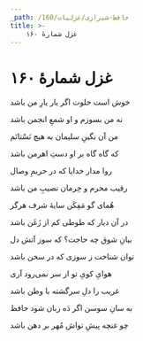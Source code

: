 ```yaml
---
_path: /حافظ-شیرازی/غزلیات/160
title: >-
    غزل شمارهٔ ۱۶۰
---
```

# غزل شمارهٔ ۱۶۰

<div class="b" id="bn1"><div class="m1"><p>خوش است خلوت اگر یار یارِ من باشد</p></div>
<div class="m2"><p>نه من بسوزم و او شمعِ انجمن باشد</p></div></div>
<div class="b" id="bn2"><div class="m1"><p>من آن نگینِ سلیمان به هیچ نَسْتانَم</p></div>
<div class="m2"><p>که گاه گاه بر او دستِ اهرمن باشد</p></div></div>
<div class="b" id="bn3"><div class="m1"><p>روا مدار خدایا که در حریمِ وصال</p></div>
<div class="m2"><p>رقیب محرم و حِرمان نصیبِ من باشد</p></div></div>
<div class="b" id="bn4"><div class="m1"><p>هُمای گو مَفِکَن سایهٔ شرف هرگز</p></div>
<div class="m2"><p>در آن دیار که طوطی کم از زَغَن باشد</p></div></div>
<div class="b" id="bn5"><div class="m1"><p>بیانِ شوق چه حاجت؟ که سوز آتش دل</p></div>
<div class="m2"><p>توان شناخت ز سوزی که در سخن باشد</p></div></div>
<div class="b" id="bn6"><div class="m1"><p>هوایِ کویِ تو از سر نمی‌رود آری</p></div>
<div class="m2"><p>غریب را دلِ سرگشته با وطن باشد</p></div></div>
<div class="b" id="bn7"><div class="m1"><p>به سانِ سوسن اگر دَه زبان شود حافظ</p></div>
<div class="m2"><p>چو غنچه پیشِ تواش مُهر بر دهن باشد</p></div></div>
